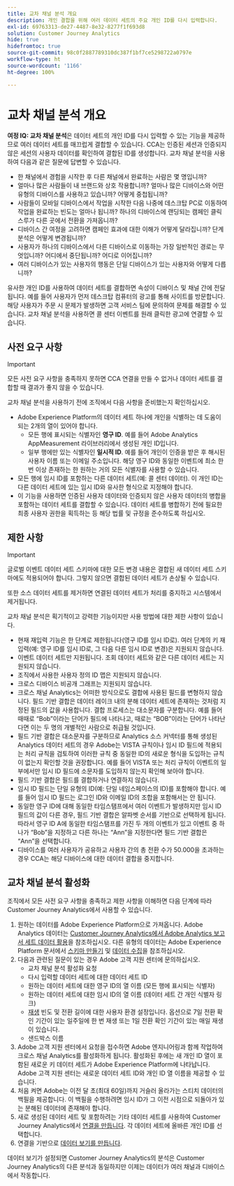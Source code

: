 ```yaml
---
title: 교차 채널 분석 개요
description: 개인 결합을 위해 여러 데이터 세트의 주요 개인 ID를 다시 입력합니다.
exl-id: 69763313-de27-4487-8e32-8277f1f693d8
solution: Customer Journey Analytics
hide: true
hidefromtoc: true
source-git-commit: 98c0f2887789310dc387f1bf7ce5298722a0797e
workflow-type: ht
source-wordcount: '1166'
ht-degree: 100%

---
```



# 교차 채널 분석 개요

**여정 IQ: 교차 채널 분석**&#x200B;은 데이터 세트의 개인 ID를 다시 입력할 수 있는 기능을 제공하므로 여러 데이터 세트를 매끄럽게 결합할 수 있습니다. CCA는 인증된 세션과 인증되지 않은 세션의 사용자 데이터를 확인하여 결합된 ID를 생성합니다. 교차 채널 분석을 사용하여 다음과 같은 질문에 답변할 수 있습니다.

* 한 채널에서 경험을 시작한 후 다른 채널에서 완료하는 사람은 몇 명입니까?
* 얼마나 많은 사람들이 내 브랜드와 상호 작용합니까? 얼마나 많은 디바이스와 어떤 유형의 디바이스를 사용하고 있습니까? 어떻게 중첩됩니까?
* 사람들이 모바일 디바이스에서 작업을 시작한 다음 나중에 데스크탑 PC로 이동하여 작업을 완료하는 빈도는 얼마나 됩니까? 하나의 디바이스에 랜딩되는 캠페인 클릭스루가 다른 곳에서 전환을 가져옵니까?
* 디바이스 간 여정을 고려하면 캠페인 효과에 대한 이해가 어떻게 달라집니까? 단계 분석은 어떻게 변경됩니까?
* 사용자가 하나의 디바이스에서 다른 디바이스로 이동하는 가장 일반적인 경로는 무엇입니까? 어디에서 중단됩니까? 어디로 이어집니까?
* 여러 디바이스가 있는 사용자의 행동은 단일 디바이스가 있는 사용자와 어떻게 다릅니까?

유사한 개인 ID를 사용하여 데이터 세트를 결합하면 속성이 디바이스 및 채널 간에 전달됩니다. 예를 들어 사용자가 먼저 데스크탑 컴퓨터의 광고를 통해 사이트를 방문합니다. 해당 사용자가 주문 시 문제가 발생하면 고객 서비스 팀에 문의하여 문제를 해결할 수 있습니다. 교차 채널 분석을 사용하면 콜 센터 이벤트를 원래 클릭한 광고에 연결할 수 있습니다.

## 사전 요구 사항

>[!IMPORTANT]
>
>모든 사전 요구 사항을 충족하지 못하면 CCA 연결을 만들 수 없거나 데이터 세트를 결합할 때 결과가 좋지 않을 수 있습니다.

교차 채널 분석을 사용하기 전에 조직에서 다음 사항을 준비했는지 확인하십시오.

* Adobe Experience Platform의 데이터 세트 하나에 개인을 식별하는 데 도움이 되는 2개의 열이 있어야 합니다.
   * 모든 행에 표시되는 식별자인 **영구 ID**. 예를 들어 Adobe Analytics AppMeasurement 라이브러리에서 생성된 개인 ID입니다.
   * 일부 행에만 있는 식별자인 **일시적 ID**. 예를 들어 개인이 인증을 받은 후 해시된 사용자 이름 또는 이메일 주소입니다. 해당 영구 ID와 동일한 이벤트에 최소 한 번 이상 존재하는 한 원하는 거의 모든 식별자를 사용할 수 있습니다.
* 모든 행에 임시 ID를 포함하는 다른 데이터 세트(예: 콜 센터 데이터). 이 개인 ID는 다른 데이터 세트에 있는 임시 ID와 유사한 형식으로 지정해야 합니다.
* 이 기능을 사용하면 인증된 사용자 데이터와 인증되지 않은 사용자 데이터의 병합을 포함하는 데이터 세트를 결합할 수 있습니다. 데이터 세트를 병합하기 전에 필요한 최종 사용자 권한을 획득하는 등 해당 법률 및 규정을 준수하도록 하십시오.

## 제한 사항

>[!IMPORTANT]
>
>글로벌 이벤트 데이터 세트 스키마에 대한 모든 변경 내용은 결합된 새 데이터 세트 스키마에도 적용되어야 합니다. 그렇지 않으면 결합된 데이터 세트가 손상될 수 있습니다.
>
>또한 소스 데이터 세트를 제거하면 연결된 데이터 세트가 처리를 중지하고 시스템에서 제거됩니다.

교차 채널 분석은 획기적이고 강력한 기능이지만 사용 방법에 대한 제한 사항이 있습니다.

* 현재 재입력 기능은 한 단계로 제한됩니다(영구 ID를 임시 ID로). 여러 단계의 키 재입력(예: 영구 ID를 임시 ID로, 그 다음 다른 임시 ID로 변경)은 지원되지 않습니다.
* 이벤트 데이터 세트만 지원됩니다. 조회 데이터 세트와 같은 다른 데이터 세트는 지원되지 않습니다.
* 조직에서 사용한 사용자 정의 ID 맵은 지원되지 않습니다.
* 크로스 디바이스 비공개 그래프는 지원되지 않습니다.
* 크로스 채널 Analytics는 어떠한 방식으로도 결합에 사용된 필드를 변형하지 않습니다. 필드 기반 결합은 데이터 레이크 내의 분해 데이터 세트에 존재하는 것처럼 지정된 필드의 값을 사용합니다. 결합 프로세스는 대소문자를 구분합니다. 예를 들어 때때로 “Bob”이라는 단어가 필드에 나타나고, 때로는 “BOB”이라는 단어가 나타난다면 이는 두 명의 개별적인 사람으로 취급될 것입니다.
* 필드 기반 결합은 대소문자를 구분하므로 Analytics 소스 커넥터를 통해 생성된 Analytics 데이터 세트의 경우 Adobe는 VISTA 규칙이나 임시 ID 필드에 적용되는 처리 규칙을 검토하여 이러한 규칙 중 동일한 ID의 새로운 형식을 도입하는 규칙이 없는지 확인할 것을 권장합니다. 예를 들어 VISTA 또는 처리 규칙이 이벤트의 일부에서만 임시 ID 필드에 소문자를 도입하지 않는지 확인해 보아야 합니다.
* 필드 기반 결합은 필드를 결합하거나 연결하지 않습니다.
* 임시 ID 필드는 단일 유형의 ID(예: 단일 네임스페이스의 ID)를 포함해야 합니다. 예를 들어 임시 ID 필드는 로그인 ID와 이메일 ID의 조합을 포함해서는 안 됩니다.
* 동일한 영구 ID에 대해 동일한 타임스탬프에서 여러 이벤트가 발생하지만 임시 ID 필드의 값이 다른 경우, 필드 기반 결합은 알파벳 순서를 기반으로 선택하게 됩니다. 따라서 영구 ID A에 동일한 타임스탬프를 가진 두 개의 이벤트가 있고 이벤트 중 하나가 “Bob”을 지정하고 다른 하나는 “Ann”을 지정한다면 필드 기반 결합은 “Ann”을 선택합니다.
* 디바이스를 여러 사용자가 공유하고 사용자 간의 총 전환 수가 50.000을 초과하는 경우 CCA는 해당 디바이스에 대한 데이터 결합을 중지합니다.

## 교차 채널 분석 활성화

조직에서 모든 사전 요구 사항을 충족하고 제한 사항을 이해하면 다음 단계에 따라 Customer Journey Analytics에서 사용할 수 있습니다.

1. 원하는 데이터를 Adobe Experience Platform으로 가져옵니다. Adobe Analytics 데이터는 [Customer Journey Analytics에서 Adobe Analytics 보고서 세트 데이터 활용](/help/getting-started/aa-vs-cja/aa-data-in-cja.md)을 참조하십시오. 다른 유형의 데이터는 Adobe Experience Platform 문서에서 [스키마 만들기](https://experienceleague.adobe.com/docs/experience-platform/xdm/tutorials/create-schema-ui.html?lang=ko-KR) 및 [데이터 수집](https://experienceleague.adobe.com/docs/experience-platform/ingestion/home.html?lang=ko-KR)을 참조하십시오.
1. 다음과 관련된 질문이 있는 경우 Adobe 고객 지원 센터에 문의하십시오.
   * 교차 채널 분석 활성화 요청
   * 다시 입력할 데이터 세트에 대한 데이터 세트 ID
   * 원하는 데이터 세트에 대한 영구 ID의 열 이름 (모든 행에 표시되는 식별자)
   * 원하는 데이터 세트에 대한 임시 ID의 열 이름 (데이터 세트 간 개인 식별자 링크)
   * [재생](replay.md) 빈도 및 전환 길이에 대한 사용자 환경 설정입니다. 옵션으로 7일 전환 확인 기간이 있는 일주일에 한 번 재생 또는 1일 전환 확인 기간이 있는 매일 재생이 있습니다.
   * 샌드박스 이름
1. Adobe 고객 지원 센터에서 요청을 접수하면 Adobe 엔지니어링과 함께 작업하여 크로스 채널 Analytics를 활성화하게 됩니다. 활성화된 후에는 새 개인 ID 열이 포함된 새로운 키 데이터 세트가 Adobe Experience Platform에 나타납니다. Adobe 고객 지원 센터는 새로운 데이터 세트 ID와 개인 ID 열 이름을 제공할 수 있습니다.
1. 처음 켜면 Adobe는 이전 달 초(최대 60일)까지 거슬러 올라가는 스티치 데이터의 백필을 제공합니다. 이 백필을 수행하려면 임시 ID가 그 이전 시점으로 되돌아가 있는 분해된 데이터에 존재해야 합니다.
1. 새로 생성된 데이터 세트 및 포함하려는 기타 데이터 세트를 사용하여 Customer Journey Analytics에서 [연결을 만듭니다](/help/connections/create-connection.md). 각 데이터 세트에 올바른 개인 ID를 선택합니다.
1. 연결을 기반으로 [데이터 보기를 만듭니다](/help/data-views/create-dataview.md).

<!-- To do: Paragraph on backfill once product and marketing determine the best way forward. -->

데이터 보기가 설정되면 Customer Journey Analytics의 분석은 Customer Journey Analytics의 다른 분석과 동일하지만 이제는 데이터가 여러 채널과 디바이스에서 작동합니다.
